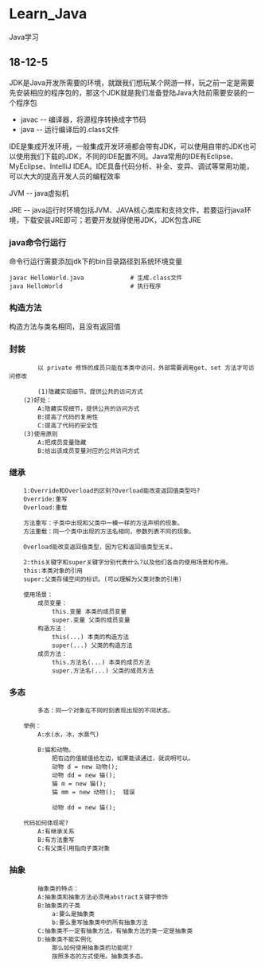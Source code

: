 # Learn_Java
Java学习

## 18-12-5

JDK是Java开发所需要的环境，就跟我们想玩某个网游一样，玩之前一定是需要先安装相应的程序包的，那这个JDK就是我们准备登陆Java大陆前需要安装的一个程序包  
* javac -- 编译器，将源程序转换成字节码
* java  -- 运行编译后的.class文件

IDE是集成开发环境，一般集成开发环境都会带有JDK，可以使用自带的JDK也可以使用我们下载的JDK，不同的IDE配置不同。Java常用的IDE有Eclipse、MyEclipse、IntelliJ IDEA。IDE具备代码分析、补全、变异、调试等常用功能，可以大大的提高开发人员的编程效率  

JVM -- java虚拟机  

JRE -- java运行时环境包括JVM、JAVA核心类库和支持文件，若要运行java环境，下载安装JRE即可；若要开发就得使用JDK，JDK包含JRE  

### java命令行运行

命令行运行需要添加jdk下的bin目录路径到系统环境变量  

```
javac HelloWorld.java             # 生成.class文件 
java HelloWorld                   # 执行程序

```

### 构造方法

构造方法与类名相同，且没有返回值 


### 封装

```
        以 private 修饰的成员只能在本类中访问，外部需要调用get、set 方法才可访问修改

        (1)隐藏实现细节，提供公共的访问方式
	(2)好处：
		A:隐藏实现细节，提供公共的访问方式
		B:提高了代码的复用性
		C:提高了代码的安全性
	(3)使用原则
		A:把成员变量隐藏
		B:给出该成员变量对应的公共访问方式

```

### 继承

```
    1:Override和Overload的区别?Overload能改变返回值类型吗?
	Override:重写
	Overload:重载

	方法重写：子类中出现和父类中一模一样的方法声明的现象。
	方法重载：同一个类中出现的方法名相同，参数列表不同的现象。

	Overload能改变返回值类型，因为它和返回值类型无关。

    2:this关键字和super关键字分别代表什么?以及他们各自的使用场景和作用。
	this:本类对象的引用
	super:父类存储空间的标识。(可以理解为父类对象的引用)

	使用场景：
		成员变量：
			this.变量 本类的成员变量
			super.变量 父类的成员变量
		构造方法：
			this(...) 本类的构造方法
			super(...) 父类的构造方法
		成员方法：
			this.方法名(...) 本类的成员方法
			super.方法名(...) 父类的成员方法
```

### 多态

```
        多态：同一个对象在不同时刻表现出现的不同状态。

	举例：
		A:水(水，冰，水蒸气)

		B:猫和动物。
			把右边的值赋值给左边，如果能读通过，就说明可以。
			动物 d = new 动物();
			动物 dd = new 猫();
			猫 m = new 猫();
			猫 mm = new 动物();  错误

			动物 dd = new 猫();

	代码如何体现呢?
		A:有继承关系	
		B:有方法重写	
		C:有父类引用指向子类对象
```

### 抽象

```
        抽象类的特点：
		A:抽象类和抽象方法必须用abstract关键字修饰
		B:抽象类的子类
			a:要么是抽象类
			b:要么重写抽象类中的所有抽象方法
		C:抽象类不一定有抽象方法，有抽象方法的类一定是抽象类
		D:抽象类不能实例化
			那么如何使用抽象类的功能呢?
			按照多态的方式使用。抽象类多态。
```
